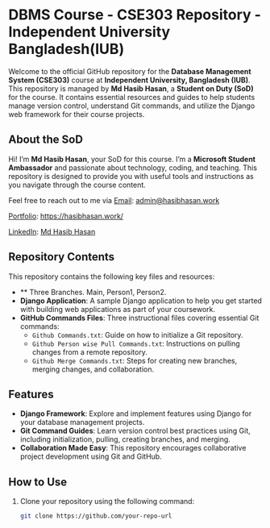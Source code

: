 # DBMS Course - CSE303 Repository - Independent University Bangladesh(IUB)

Welcome to the official GitHub repository for the **Database Management System (CSE303)** course at **Independent University, Bangladesh (IUB)**. This repository is managed by **Md Hasib Hasan**, a **Student on Duty (SoD)** for the course. It contains essential resources and guides to help students manage version control, understand Git commands, and utilize the Django web framework for their course projects.

## About the SoD

Hi! I’m **Md Hasib Hasan**, your SoD for this course. I’m a **Microsoft Student Ambassador** and passionate about technology, coding, and teaching. This repository is designed to provide you with useful tools and instructions as you navigate through the course content. 

Feel free to reach out to me via 
[Email](mailto:admin@hasibhasan.work): admin@hasibhasan.work 

[Portfolio](https://hasibhasan.work/): https://hasibhasan.work/

[LinkedIn](https://www.linkedin.com/in/md-hasib-hasan-982a5523b/): [Md Hasib Hasan](https://www.linkedin.com/in/md-hasib-hasan-982a5523b/)

## Repository Contents

This repository contains the following key files and resources:

- ** Three Branches. Main, Person1, Person2.
- **Django Application**: A sample Django application to help you get started with building web applications as part of your coursework.
- **GitHub Commands Files**: Three instructional files covering essential Git commands:
  - `Github Commands.txt`: Guide on how to initialize a Git repository.
  - `Github Person wise Pull Commands.txt`: Instructions on pulling changes from a remote repository. 
  - `Github Merge Commands.txt`: Steps for creating new branches, merging changes, and collaboration.

## Features

- **Django Framework**: Explore and implement features using Django for your database management projects.
- **Git Command Guides**: Learn version control best practices using Git, including initialization, pulling, creating branches, and merging.
- **Collaboration Made Easy**: This repository encourages collaborative project development using Git and GitHub.

## How to Use

1. Clone your repository using the following command:
   ```bash
   git clone https://github.com/your-repo-url

